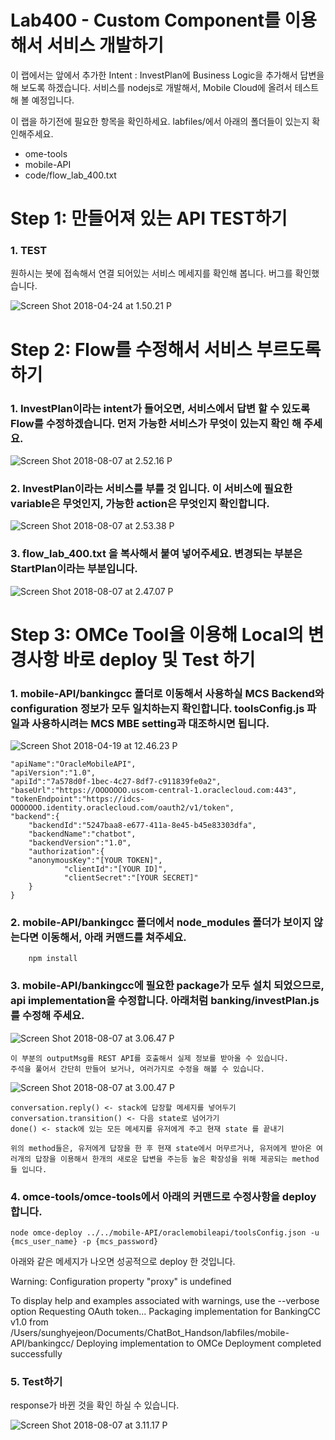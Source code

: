 Lab400 - Custom Component를 이용해서 서비스 개발하기
=======

이 랩에서는 앞에서 추가한 Intent : InvestPlan에 Business Logic을 추가해서 답변을 해 보도록 하겠습니다. 서비스를 nodejs로 개발해서, Mobile Cloud에 올려서 테스트 해 볼 예정입니다. 

이 랩을 하기전에 필요한 항목을 확인하세요. labfiles/에서 아래의 폴더들이 있는지 확인해주세요.
-   ome-tools
-   mobile-API
-   code/flow_lab_400.txt


**Step 1: 만들어져 있는 API TEST하기**
=======

### 1. TEST 
원하시는 봇에 접속해서 연결 되어있는 서비스 메세지를 확인해 봅니다. 버그를 확인했습니다.

![Screen Shot 2018-04-24 at 1.50.21 P](media/15245452829241/Screen%20Shot%202018-04-24%20at%201.50.21%20PM.png)

**Step 2: Flow를 수정해서 서비스 부르도록 하기**
=======
### 1. InvestPlan이라는 intent가 들어오면, 서비스에서 답변 할 수 있도록 Flow를 수정하겠습니다. 먼저 가능한 서비스가 무엇이 있는지 확인 해 주세요. 

![Screen Shot 2018-08-07 at 2.52.16 P](media/15336165729713/Screen%20Shot%202018-08-07%20at%202.52.16%20PM.png)

### 2. InvestPlan이라는 서비스를 부를 것 입니다. 이 서비스에 필요한 variable은 무엇인지, 가능한 action은 무엇인지 확인합니다. 
![Screen Shot 2018-08-07 at 2.53.38 P](media/15336165729713/Screen%20Shot%202018-08-07%20at%202.53.38%20PM.png)


### 3. flow_lab_400.txt 을 복사해서 붙여 넣어주세요. 변경되는 부분은 StartPlan이라는 부분입니다. 
![Screen Shot 2018-08-07 at 2.47.07 P](media/15336165729713/Screen%20Shot%202018-08-07%20at%202.47.07%20PM.png)


**Step 3: OMCe Tool을 이용해 Local의 변경사항 바로 deploy 및 Test 하기**
=======

### 1.  mobile-API/bankingcc 폴더로 이동해서 사용하실 MCS Backend와 configuration 정보가 모두 일치하는지 확인합니다. toolsConfig.js 파일과 사용하시려는 MCS MBE setting과 대조하시면 됩니다. 

![Screen Shot 2018-04-19 at 12.46.23 P](media/15159994715262/Screen%20Shot%202018-04-19%20at%2012.46.23%20PM.png)


    "apiName":"OracleMobileAPI",
    "apiVersion":"1.0",
    "apiId":"7a578d0f-1bec-4c27-8df7-c911839fe0a2",
    "baseUrl":"https://OOOOOOO.uscom-central-1.oraclecloud.com:443",
    "tokenEndpoint":"https://idcs-OOOOOOO.identity.oraclecloud.com/oauth2/v1/token",
    "backend":{
        "backendId":"5247baa8-e677-411a-8e45-b45e83303dfa",
        "backendName":"chatbot",
        "backendVersion":"1.0",
        "authorization":{
		"anonymousKey":"[YOUR TOKEN]",
            	"clientId":"[YOUR ID]",
            	"clientSecret":"[YOUR SECRET]"
        }
    }

### 2.  mobile-API/bankingcc 폴더에서 node_modules 폴더가 보이지 않는다면 이동해서, 아래 커맨드를 쳐주세요. 

		npm install 

### 3.  mobile-API/bankingcc에 필요한 package가 모두 설치 되었으므로, api implementation을 수정합니다. 아래처럼 banking/investPlan.js를 수정해 주세요.

![Screen Shot 2018-08-07 at 3.06.47 P](media/15336165729713/Screen%20Shot%202018-08-07%20at%203.06.47%20PM.png)

    이 부분의 outputMsg를 REST API를 호출해서 실제 정보를 받아올 수 있습니다. 
    주석을 풀어서 간단히 만들어 보거나, 여러가지로 수정을 해볼 수 있습니다. 
    
![Screen Shot 2018-08-07 at 3.00.47 P](media/15336165729713/Screen%20Shot%202018-08-07%20at%203.00.47%20PM.png)

    conversation.reply() <- stack에 답장할 메세지를 넣어두기
    conversation.transition() <- 다음 state로 넘어가기
    done() <- stack에 있는 모든 메세지를 유저에게 주고 현재 state 를 끝내기 
    
    위의 method들은, 유저에게 답장을 한 후 현재 state에서 머무르거나, 유저에게 받아온 여러개의 답장을 이용해서 한개의 새로운 답변을 주는등 높은 확장성을 위해 제공되는 method 들 입니다.  


### 4. omce-tools/omce-tools에서 아래의 커맨드로 수정사항을 deploy합니다. 

	node omce-deploy ../../mobile-API/oraclemobileapi/toolsConfig.json -u {mcs_user_name} -p {mcs_password}


아래와 같은 메세지가 나오면 성공적으로 deploy 한 것입니다. 

Warning: Configuration property "proxy" is undefined

To display help and examples associated with warnings, use the --verbose option
Requesting OAuth token...
Packaging implementation for BankingCC v1.0 from /Users/sunghyejeon/Documents/ChatBot_Handson/labfiles/mobile-API/bankingcc/
Deploying implementation to OMCe
Deployment completed successfully


### 5.  Test하기 

response가 바뀐 것을 확인 하실 수 있습니다.

![Screen Shot 2018-08-07 at 3.11.17 P](media/15336165729713/Screen%20Shot%202018-08-07%20at%203.11.17%20PM.png)


